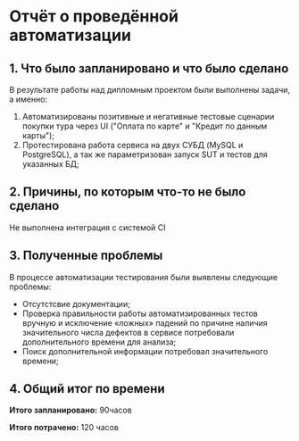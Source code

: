 # Отчёт о проведённой автоматизации

## 1. Что было запланировано и что было сделано

В результате работы над дипломным проектом были выполнены задачи, а именно:

1. Автоматизированы позитивные и негативные тестовые сценарии покупки тура через UI
  ("Оплата по карте" и "Кредит по данным карты");
2. Протестирована работа сервиса на двух СУБД (MySQL и PostgreSQL), а так же
   параметризован запуск SUT и тестов для указанных БД;

## 2. Причины, по которым что-то не было сделано

Не выполнена интеграция с системой CI

## 3. Полученные проблемы

В процессе автоматизации тестирования были выявлены следующие проблемы:

- Отсутстсвие документации;
- Проверка правильности работы автоматизированных тестов вручную и исключение «ложных» падений по причине наличия значительного числа дефектов в сервисе потребовали дополнительного времени для анализа;
- Поиск дополнительной информации потребовал значительного времени;

## 4. Общий итог по времени


**Итого запланировано:** 90часов

**Итого потрачено:** 120 часов
